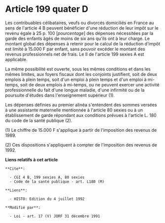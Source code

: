 # Article 199 quater D

Les contribuables célibataires, veufs ou divorcés domiciliés en France au sens de l'article 4 B peuvent bénéficier d'une
réduction de leur impôt sur le revenu égale à 25 p. 100 [*pourcentage*] des dépenses nécessitées par la garde des enfants
âgés de moins de six ans qu'ils ont à leur charge. Le montant global des dépenses à retenir pour le calcul de la réduction
d'impôt est limité à 15.000 F par enfant, sans pouvoir excéder le montant des revenus professionnels net de frais. Le II de
l'article 199 sexies A est applicable.

La même possibilité est ouverte, sous les mêmes conditions et dans les mêmes limites, aux foyers fiscaux dont les conjoints
justifient, soit de deux emplois à plein temps, soit d'un emploi à plein temps et d'un emploi à mi-temps, soit de deux
emplois à mi-temps, ou ne peuvent exercer une activité professionnelle du fait d'une longue maladie, d'une infirmité ou de la
poursuite d'études dans l'enseignement supérieur (1).

Les dépenses définies au premier alinéa s'entendent des sommes versées à une assistante maternelle mentionnée à l'article 80
sexies ou à un établissement de garde répondant aux conditions prévues à l'article L. 180 du code de la santé publique (2).

(1) Le chiffre de 15.000 F s'applique à partir de l'imposition des revenus de 1989.

(2) Ces dispositions s'appliquent à compter de l'imposition des revenus de 1992.

**Liens relatifs à cet article**

	**Cite**:

	  - CGI 4 B, 199 sexies A, 80 sexies
	  - Code de la santé publique - art. L180 (M)

	**Liens**:

	  - HISTO: Edition du 4 juillet 1992

	**Modifié par**:

	  - Loi - art. 17 (V) JORF 31 décembre 1991
